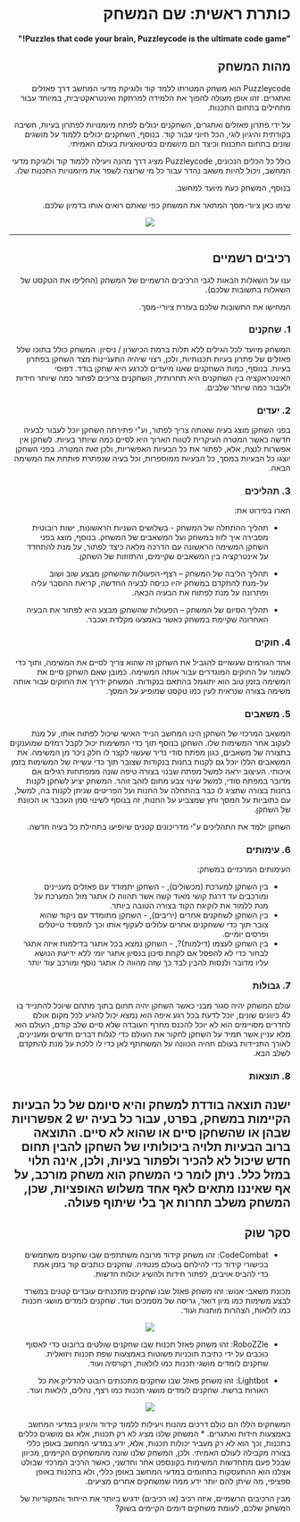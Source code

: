 <div dir='rtl' lang='he'>

# כותרת ראשית: שם המשחק

**"Puzzles that code your brain, Puzzleycode is the ultimate code game!"**

## מהות המשחק

 Puzzleycode הוא משחק המטרתו ללמד קוד ולוגיקת מדעי המחשב דרך פאזלים ואתגרים. זהו אופן מעולה להפוך את הלמידה למרתקת ואינטראקטיבית, במיוחד עבור מתחילים בתחום התכנות.

על ידי פתרון פאזלים ואתגרים, השחקנים יכולים לפתח מיומנויות לפתרון בעיות, חשיבה בקורתית והיגיון לוגי, הכל חיוני עבור קוד. בנוסף, השחקנים יכולים ללמוד על מושגים שונים בתחום התכנות וכיצד הם מיושמים בסיטואציות בעולם האמיתי.

כולל כל הכלים הנכונים, Puzzleycode מציג דרך מהנה ויעילה ללמוד קוד ולוגיקת מדעי המחשב, ויכול להיות משאב נהדר עבור כל מי שרוצה לשפר את מיומנויות התכנות שלו.

בנוסף, המשחק כעת מיועד למחשב.
 
שימו כאן ציור-מסך המתאר את המשחק כפי שאתם רואים אותו בדמיון שלכם.
<p align="center">
  <img align="center" src="https://user-images.githubusercontent.com/74311807/226770968-3636a757-a4c0-4358-a8e2-e17459dc2904.png"/>
</p>
 
---
## רכיבים רשמיים

ענו על השאלות הבאות לגבי הרכיבים הרשמיים של המשחק
(החליפו את הטקסט של השאלות בתשובות שלכם).

המחישו את התשובות שלכם בעזרת ציורי-מסך.

### 1. שחקנים
המשחק מיועד לכל הגילים ללא תלות ברמת הכישרון / ניסיון. המשחק כולל בתוכו שלל פאזלים של פתרון בעיות תכנותיות, ולכן, רצוי שיהיה התעניינות מצד השחקן בפתרון בעיות. בנוסף, כמות השחקנים שאנו מיעדים לכרגע היא שחקן בודד. דפוסי האינטראקציה בין השחקנים היא תחרותית, השחקנים צריכים לפתור כמה שיותר חידות ולעבור כמה שיותר שלבים.

### 2. יעדים
בפני השחקן מוצג בעיה שאותה צריך לפתור, וע"י פתירתה השחקן יוכל לעבור לבעיה חדשה כאשר המטרה העיקרית לטווח הארוך היא לסיים כמה שיותר בעיות. לשחקן אין אפשרות לנצח, אלא, לפתור את כל הבעיות האפשריות, ולכן זאת המטרה. בפני השחקן יוצגו כל הבעיות במסך, כל הבעיות ממוספרות, וכל בעיה שנפתרת פותחת את המשימה הבאה.
 
### 3. תהליכים

תארו בפירוט את:

* תהליך ההתחלה של המשחק - בשלושים השניות הראשונות, ישות רובוטית מסבירה איך לזוז במשחק ועל המשאבים של המשחק. בנוסף, מוצג בפני השחקן המשימה הראשונה עם הדרכה מלאה כיצד לפתור, על מנת להתחדד על אינטרקציה בין המשאבים שקיימים, והתזוזות של השחקן.
 
*	תהליך הליבה של המשחק – רצף-הפעולות שהשחקן מבצע שוב ושוב על-מנת להתקדם במשחק יהיו כניסה לבעיה החדשה, קריאת ההסבר עליה ופתרונה על מנת לפתוח את הבעיה הבאה.

*	תהליך הסיום של המשחק – הפעולות שהשחקן מבצע היא לפתור את הבעיה האחרונה שקיימת במשחק כאשר באמצעו מקלדת ועכבר.

### 4. חוקים
אחד הגורמים שעשויים להגביל את השחקן זה שהוא צריך לסיים את המשימה, ותוך כדי לשמור על החוקים המוגדרים עבור אותה המשימה. כמובן שאם השחקן סיים את המשימה בזמן טוב הוא יתוגמל בהתאם בנקודות. המשחק ידריך את החוקים עבור אותה משימה בצורה שנראית לעין כמו טקסט שמופיע על המסך.


### 5. משאבים
המשאב המרכזי של השחקן הינו המחשב הנייד האישי שיכול לפתוח אותו, על מנת לעקוב אחר המשימות שלו. השחקן בנוסף תוך כדי המשימות יכול לקבל רמזים שמוענקים בתצורה של משאבים, כגון מפתח סודי נדיר שעשוי לקצר לו חלק ניכר מן המשימה. את המשאבים הללו יוכל גם לקנות בחנות בנקודות שצובר תוך כדי עשייה של המשימות בזמן איכותי. העיצוב יראה למשל מפתח שבנוי בצורה טיפה שונה ממפתחות רגילים אם מדובר במפתח סודי, למשל שינוי צבע מחום לזהב זוהר. המשחק יציע לשחקן לקנות בחנות בצורה שתציג לו כבר בהתחלה על החנות ועל הפריטים שניתן לקנות בה, למשל, עם כתוביות על המסך וחץ שמצביע על החנות, זה בנוסף לשינוי סמן העכבר או הכוונת של השחקן.

השחקן ילמד את התהליכים ע"י מדריכונים קטנים שיופיעו בתחילת כל בעיה חדשה. 

### 6. עימותים

העימותים המרכזיים במשחק:
* בין השחקן למערכת (מכשולים), - השחקן יתמודד עם פאזלים מעניינים ומורכבים עד דרגת קושי מאוד קשה אשר תהווה לו אתגר מול המערכת על מנת ללמוד את לוקיגת הקוד בצורה הטובה ביותר.
* בין השחקן לשחקנים אחרים (יריבים), - השחקן מתומדד עם ניקוד שהוא צובר תוך כדי ששחקנים אחרים עלולים לעקוף אותו וכך להפסיד טייטלים ופרסים יומיים.
* בין השחקן לעצמו (דילמות)?, - השחקן נמצא בכל אתגר בדילמות איזה אתגר לבחור כדי לא להפסל אם לקחת סיכון בנסיון אתגר יומי ללא ידיעת הנושא עליו מדובר ולנסות להבין לבד כך שזה מהווה לו אתגר נוסף ומורכב עוד יותר

### 7. גבולות

עולם המשחק יהיה סגור מבני כאשר השחקן יהיה תחום בתוך מתחם שיוכל להתנייד בו ל4 כיוונים שונים, יוכל לדעת בכל רגע איפה הוא נמצא
יכול להגיע לכל מקום אולם לחדרים מסויימים הוא לא יוכל להכנס מחרף העובדה שלא סיים שלב קודם, העולם הוא מלא עניין אשר תמיד על השחקן לחקור את העולם
כדי לגלות דברים חדשים ומעניינים, לאורך התניידות בעולם תהיה הכוונה על המשתתף לאן כדי לו ללכת על מנת להתקדם לשלב הבא.

### 8. תוצאות

ישנה תוצאה בודדת למשחק והיא סיומם של כל הבעיות הקיימות במשחק, בפרט, עבור כל בעיה יש 2 אפשרויות שבהן או שהשחקן סיים או שהוא לא סיים. התוצאה ברוב הבעיות תלויה ביכולותיו של השחקן להבין תחום חדש שיכול לא להכיר ולפתור בעיות, ולכן, אינה תלוי במזל כלל. ניתן לומר כי המשחק הוא משחק מורכב, על אף שאיננו מתאים לאף אחד משלוש האופציות, שכן, המשחק משלב תחרות אך בלי שיתוף פעולה. 
---

## סקר שוק

- CodeCombat: זהו משחק קידוד מרובה משתתפים שבו שחקנים משתמשים בכישורי קידוד כדי להילחם בעולם פנטזיה. שחקנים כותבים קוד בזמן אמת כדי להביס אויבים, לפתור חידות ולהשיג יכולות חדשות.

מכונת משאבי אנוש: זהו משחק פאזל שבו שחקנים מתכנתים עובדים קטנים במשרד לבצע משימות כמו מיון דואר, גריסה של מסמכים ועוד. שחקנים לומדים מושגי תכנות כמו לולאות, הצהרות מותנות ועוד.
<p align="center">
  <img align="center" src="https://user-images.githubusercontent.com/74311807/226772074-fafbaaa2-7e26-4057-bd94-995953f89535.png"/>
</p>

- RoboZZle: זהו משחק פאזל תכנות שבו שחקנים שולטים ברובוט כדי לאסוף כוכבים על ידי כתיבת תוכניות פשוטות באמצעות שפת תכנות ויזואלית. שחקנים לומדים מושגי תכנות כמו לולאות, רקורסיה ועוד.

- Lightbot: זהו משחק פאזל שבו שחקנים מתכנתים רובוט להדליק את כל האורות ברשת. שחקנים לומדים מושגי תכנות כמו רצף, נהלים, לולאות ועוד.
 <p align="center">
  <img align="center" src="https://user-images.githubusercontent.com/74311807/226772242-a277a45e-aff8-41ea-99c5-78c1d48aa319.png"/>
</p>

המשחקים הללו הם כולם דרכים מהנות ויעילות ללמוד קידוד והיגיון במדעי המחשב באמצעות חידות ואתגרים.
* 
 המשחק שלנו מציג לא רק תכנות, אלא גם מושגים כללים בתכנות, וכך הוא לא רק מעביר יכולות תכנות, אלא, ידע במדעי המחשב באופן כללי בצורה מקבילה לעולם האמיתי. ולכן, המשחק שלנו שונה מהמשחקים הקיימים, מכיוון שבכל פעם מתחדשות המשימות בקונספט אחר וחדשני, כאשר הרכיב המרכזי שבולט אצלנו הוא ההתעסקות בתחומים במדעי המחשב באופן כללי, ולא בתכנות באופן ספציפי, מה שיתן להם יותר ידע ממה שמשחקים אחרים מציעים. 

מבין הרכיבים הרשמיים, 
איזה רכיב (או רכיבים) ידגיש ביותר את הייחוד והמקוריות של המשחק שלכם, לעומת משחקים דומים הקיימים בשוק?


</div>
